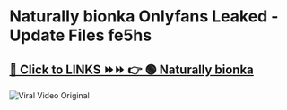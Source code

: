 
 # Naturally bionka Onlyfans Leaked - Update Files fe5hs

## <h2><a href="https://clipsfans.com/Naturally_bionka&ref=git">🔗 Click to LINKS ⏩⏩ 👉 🟢 Naturally bionka </a></h2>

<a href="https://clipsfans.com/Naturally_bionka&ref=git" rel="nofollow" data-target="animated-image.originalLink"><img src="https://i.ibb.co.com/xMMVF88/686577567.gif" alt="Viral Video Original" style="max-width: 100%; display: inline-block;" data-target="animated-image.originalImage"></a>

